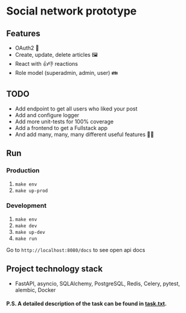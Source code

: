 # Social network prototype

## Features

* OAuth2 🔐
* Create, update, delete articles 🖼️
* React with 👍👎 reactions
* Role model (superadmin, admin, user) 👪

## TODO

* Add endpoint to get all users who liked your post
* Add and configure logger
* Add more unit-tests for 100% coverage
* Add a frontend to get a Fullstack app
* And add many, many, many different useful features 👨‍💻

## Run
### Production

1. `make env`
2. `make up-prod`

### Development

1. `make env`
2. `make dev`
3. `make up-dev`
4. `make run`

Go to `http://localhost:8080/docs` to see open api docs

## Project technology stack

* FastAPI, asyncio, SQLAlchemy, PostgreSQL, Redis, Celery, pytest, alembic, Docker

#### P.S. A detailed description of the task can be found in [task.txt](./task.txt). ####
